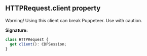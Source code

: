 ## HTTPRequest.client property

Warning! Using this client can break Puppeteer. Use with caution.

**Signature:**

```typescript
class HTTPRequest {
  get client(): CDPSession;
}
```
